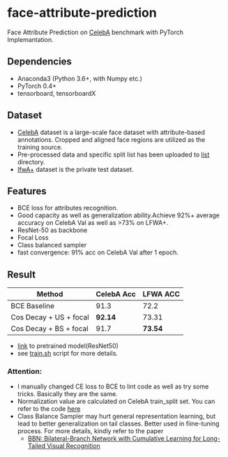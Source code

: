# face-attribute-prediction
Face Attribute Prediction on [CelebA](http://mmlab.ie.cuhk.edu.hk/projects/CelebA.html) benchmark with PyTorch Implemantation.

## Dependencies

* Anaconda3 (Python 3.6+, with Numpy etc.)
* PyTorch 0.4+
* tensorboard, tensorboardX

## Dataset

* [CelebA](http://mmlab.ie.cuhk.edu.hk/projects/CelebA.html) dataset is a large-scale face dataset with attribute-based annotations. Cropped and aligned face regions are utilized as the training source. 
* Pre-processed data and specific split list has been uploaded to [list](list) directory.
* [lfwA+](http://vis-www.cs.umass.edu/lfw/) dataset is the private test dataset.

## Features

* BCE loss for attributes recognition.
* Good capacity as well as generalization ability.Achieve 92%+ average accuracy on CelebA Val as well as >73% on LFWA+.
* ResNet-50 as backbone
* Focal Loss
* Class balanced sampler 
* fast convergence: 91% acc on CelebA Val after 1 epoch.

## Result

| Method                 | CelebA Acc | LFWA ACC  |
| ---------------------- | ---------- | --------- |
| BCE Baseline           | 91.3       | 72.2      |
| Cos Decay + US + focal | **92.14**  | 73.31     |
| Cos Decay + BS + focal | 91.7       | **73.54** |

- [link](https://entuedu-my.sharepoint.com/:u:/g/personal/yushi001_e_ntu_edu_sg/ERg_x3-YK4dItZ4-IH3SEXQBjPKgVdrE22EoI6RvBpUgnw?e=FvC0nk) to pretrained model(ResNet50) 
- see [train.sh](train.sh) script for more details.

### Attention:
- I manually changed CE loss to BCE to lint code as well as try some tricks. Basically they are the same.
- Normalization value are calculated on CelebA train_split set. You can refer to the code [here](utils/stat.py)
- Class Balance Sampler may hurt general representation learning, but lead to better generalization on tail classes. Better used in fiine-tuning process. For more details, kindly refer to the paper
  - [BBN: Bilateral-Branch Network with Cumulative Learning for Long-Tailed Visual Recognition](https://github.com/Megvii-Nanjing/BBN)
